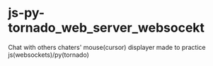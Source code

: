 # js-py-tornado_web_server_websocekt

Chat with others chaters' mouse(cursor) displayer made to practice js(websockets)/py(tornado)

